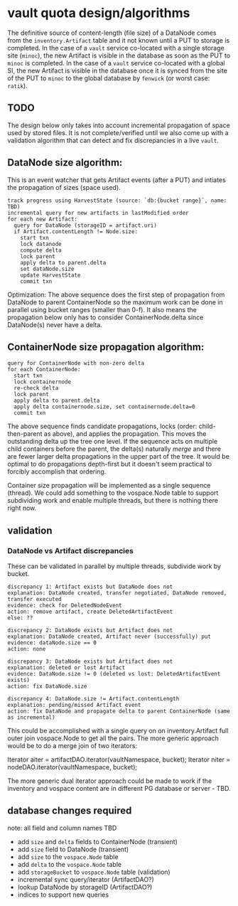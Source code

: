 # vault quota design/algorithms

The definitive source of content-length (file size) of a DataNode comes from the
`inventory.Artifact` table and it not known until a PUT to storage is completed.
In the case of a `vault` service co-located with a single storage site (`minoc`),
the new Artifact is visible in the database as soon as the PUT to `minoc` is
completed. In the case of a `vault` service co-located with a global SI, the new 
Artifact is visible in the database once it is synced from the site of the PUT to
`minoc` to the global database by `fenwick` (or worst case: `ratik`).

## TODO
The design below only takes into account incremental propagation of space used 
by stored files. It is not complete/verified until we also come up with a validation
algorithm that can detect and fix discrepancies in a live `vault`.

## DataNode size algorithm:
This is an event watcher that gets Artifact events (after a PUT) and intiates the
propagation of sizes (space used).
```
track progress using HarvestState (source: `db:{bucket range}`, name: TBD)
incremental query for new artifacts in lastModified order
for each new Artifact:
  query for DataNode (storageID = artifact.uri)
  if Artifact.contentLength != Node.size:
    start txn
    lock datanode
    compute delta
    lock parent
    apply delta to parent.delta
    set dataNode.size
    update HarvestState
    commit txn
```
Optimization: The above sequence does the first step of propagation from DataNode to 
parent ContainerNode so the maximum work can be done in parallel using bucket ranges 
(smaller than 0-f). It also means the propagation below only has to consider 
ContainerNode.delta since DataNode(s) never have a delta.

## ContainerNode size propagation algorithm:
```
query for ContainerNode with non-zero delta
for each ContainerNode:
  start txn
  lock containernode
  re-check delta
  lock parent
  apply delta to parent.delta
  apply delta containernode.size, set containernode.delta=0
  commit txn
```
The above sequence finds candidate propagations, locks (order: child-then-parent as above), 
and applies the propagation. This moves the outstanding delta up the tree one level. If the
sequence acts on multiple child containers before the parent, the delta(s) naturally
_merge_ and there are fewer larger delta propagations in the upper part of the tree. It would
be optimal to do propagations depth-first but it doesn't seem practical to forcibly accomplish 
that ordering.

Container size propagation will be implemented as a single sequence (thread). We could add
something to the vospace.Node table to support subdividing work and enable multiple threads, 
but there is nothing there right now.

## validation

### DataNode vs Artifact discrepancies
These can be validated in parallel by multiple threads, subdivide work by bucket.

```
discrepancy 1: Artifact exists but DataNode does not
explanation: DataNode created, transfer negotiated, DataNode removed, transfer executed
evidence: check for DeletedNodeEvent
action: remove artifact, create DeletedArtifactEvent
else: ??

discrepancy 2: DataNode exists but Artifact does not
explanation: DataNode created, Artifact never (successfully) put
evidence: dataNode.size == 0
action: none

discrepancy 3: DataNode exists but Artifact does not
explanation: deleted or lost Artifact
evidence: DataNode.size != 0 (deleted vs lost: DeletedArtifactEvent exists)
action: fix DataNode.size

discrepancy 4: DataNode.size != Artifact.contentLength
explanation: pending/missed Artifact event
action: fix DataNode and propagate delta to parent ContainerNode (same as incremental)
```

This could be accomplished with a single query on on inventory.Artifact full outer join 
vospace.Node to get all the pairs. The more generic approach would be to do a merge join 
of two iterators:

Iterator<Artifact> aiter = artifactDAO.iterator(vaultNamespace, bucket);
Iterator<DataNode> niter = nodeDAO.iterator(vaultNamespace, bucket);

The more generic dual iterator approach could be made to work if the inventory and vospace 
content are in different PG database or server - TBD.

## database changes required
note: all field and column names TBD
* add `size` and `delta` fields to ContainerNode (transient)
* add `size` field to DataNode (transient)
* add `size` to the `vospace.Node` table
* add `delta` to the `vospace.Node` table
* add `storageBucket` to `vospace.Node` table (validation)
* incremental sync query/iterator (ArtifactDAO?)
* lookup DataNode by storageID (ArtifactDAO?)
* indices to support new queries

